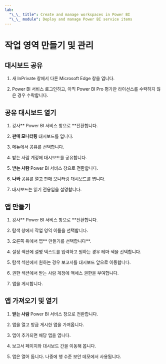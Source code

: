 ```yaml
---
lab:
  "\_\_ title": Create and manage workspaces in Power BI
  "\_\_ module": Deploy and manage Power BI service items
---
```


# 작업 영역 만들기 및 관리

## 대시보드 공유

1. 새 InPrivate 창에서 다른 Microsoft Edge 창을 엽니다.

1. Power BI 서비스 로그인하고, 아직 Power BI Pro 평가판 라이선스를 수락하지 않은 경우 수락합니다.

## 공유 대시보드 열기

1. 강사** Power BI 서비스 창으로 **전환합니다.

1. **판매 모니터링** 대시보드를 엽니다.

1. 메뉴에서 공유를 선택합니다.

1. 받는 사람 계정에 대시보드를 공유합니다.

1. **받는 사람** Power BI 서비스 창으로 전환합니다.

1. **나와** 공유를 열고 판매 모니터링 대시보드를 엽니다.

1. 대시보드는 읽기 전용임을 설명합니다.

## 앱 만들기

1. 강사** Power BI 서비스 창으로 **전환합니다.

1. 탐색 창에서 작업 영역 이름을 선택합니다.

1. 오른쪽 위에서 앱** 만들기를 선택합니다**.

1. 설정 섹션에 설명 텍스트를 입력하고 원하는 경우 테마 색을 선택합니다.

1. 탐색 섹션에서 원하는 경우 보고서를 대시보드 앞으로 이동합니다.

1. 권한 섹션에서 받는 사람 계정에 액세스 권한을 부여합니다.

1. 앱을 게시합니다.

## 앱 가져오기 및 열기

1. **받는 사람** Power BI 서비스 창으로 전환합니다.

1. 앱을 열고 방금 게시한 앱을 가져옵니다.

1. 앱이 추가되면 해당 앱을 엽니다.

1. 보고서 페이지와 대시보드 간을 이동해 봅니다.

1. 앱은 열어 둡니다. 나중에 행 수준 보안 데모에서 사용됩니다.
